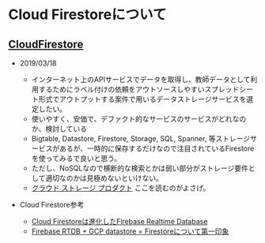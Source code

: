 # Cloud Firestoreについて

## [CloudFirestore](https://firebase.google.com/docs/firestore/?hl=ja)

- 2019/03/18
  - インターネット上のAPIサービスでデータを取得し、教師データとして利用するためにラベル付けの依頼をアウトソースしやすいスプレッドシート形式でアウトプットする案件で用いるデータストレージサービスを選定したい。
  - 使いやすく、安価で、デファクト的なサービスのサービスがどれなのか、検討している
  - Bigtable, Datastore, Firestore, Storage, SQL, Spanner, 等ストレージサービスがあるが、一時的に保存するだけなので注目されているFirestoreを使ってみるで良いと思う。
  - ただし、NoSQLなので横断的な検索とかは弱い部分がストレージ要件として適切なのかは見極めないといけない。
  - [クラウド ストレージ プロダクト](https://cloud.google.com/products/storage/) ここを読むのがよさげ。
  
- Cloud Firestore参考
  - [Cloud Firestoreは進化したFirebase Realtime Database](https://qiita.com/1amageek/items/8179aebe871beb230194)
  - [Firebase RTDB + GCP datastore = Firestoreについて第一印象](https://qiita.com/Yatima/items/54ea22d0cea1acc6cbcb)
